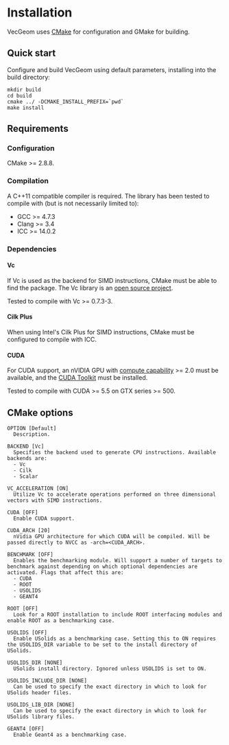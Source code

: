 Installation
============

VecGeom uses [CMake](http://www.cmake.org/) for configuration and GMake for building.

Quick start
-----------

Configure and build VecGeom using default parameters, installing into the build directory:

    mkdir build
    cd build
    cmake ../ -DCMAKE_INSTALL_PREFIX=`pwd`
    make install

Requirements
------------

### Configuration
CMake >= 2.8.8.

### Compilation
A C++11 compatible compiler is required.
The library has been tested to compile with (but is not necessarily limited to):

- GCC >= 4.7.3
- Clang >= 3.4
- ICC >= 14.0.2

### Dependencies

#### Vc
If Vc is used as the backend for SIMD instructions, CMake must be able to find the package. The Vc library is an [open source project](http://code.compeng.uni-frankfurt.de/projects/vc/).

Tested to compile with Vc >= 0.7.3-3.

#### Cilk Plus
When using Intel's Cilk Plus for SIMD instructions, CMake must be configured to compile with ICC.

#### CUDA
For CUDA support, an nVIDIA GPU with [compute capability](http://en.wikipedia.org/wiki/CUDA#Supported_GPUs) >= 2.0 must be available, and the [CUDA Toolkit](https://developer.nvidia.com/cuda-downloads) must be installed.

Tested to compile with CUDA >= 5.5 on GTX series >= 500.

CMake options
-------------

    OPTION [Default]
      Description.

    BACKEND [Vc]
      Specifies the backend used to generate CPU instructions. Available backends are:
      - Vc
      - Cilk
      - Scalar

    VC_ACCELERATION [ON]
      Utilize Vc to accelerate operations performed on three dimensional vectors with SIMD instructions.

    CUDA [OFF]
      Enable CUDA support.

    CUDA_ARCH [20]
      nVidia GPU architecture for which CUDA will be compiled. Will be passed directly to NVCC as -arch=<CUDA_ARCH>.

    BENCHMARK [OFF]
      Enables the benchmarking module. Will support a number of targets to benchmark against depending on which optional dependencies are activated. Flags that affect this are:
      - CUDA
      - ROOT
      - USOLIDS
      - GEANT4

    ROOT [OFF]
      Look for a ROOT installation to include ROOT interfacing modules and enable ROOT as a benchmarking case.

    USOLIDS [OFF]
      Enable USolids as a benchmarking case. Setting this to ON requires the USOLIDS_DIR variable to be set to the install directory of USolids.

    USOLIDS_DIR [NONE]
      USolids install directory. Ignored unless USOLIDS is set to ON.

    USOLIDS_INCLUDE_DIR [NONE]
      Can be used to specify the exact directory in which to look for USolids header files.

    USOLIDS_LIB_DIR [NONE]
      Can be used to specify the exact directory in which to look for USolids library files.

    GEANT4 [OFF]
      Enable Geant4 as a benchmarking case.